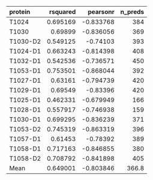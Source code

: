 | protein   |   rsquared |   pearsonr |   n_preds |
|:----------|-----------:|-----------:|----------:|
| T1024     |   0.695169 |  -0.833768 |     384   |
| T1030     |   0.69899  |  -0.836056 |     369   |
| T1030-D2  |   0.549125 |  -0.74103  |     393   |
| T1024-D1  |   0.663243 |  -0.814398 |     408   |
| T1032-D1  |   0.542536 |  -0.736571 |     450   |
| T1053-D1  |   0.753501 |  -0.868044 |     392   |
| T1027-D1  |   0.63161  |  -0.794739 |     420   |
| T1029-D1  |   0.69549  |  -0.83396  |     420   |
| T1025-D1  |   0.462331 |  -0.679949 |     166   |
| T1028-D1  |   0.557917 |  -0.746938 |     159   |
| T1030-D1  |   0.699295 |  -0.836239 |     371   |
| T1053-D2  |   0.745319 |  -0.863319 |     396   |
| T1057-D1  |   0.61453  |  -0.78392  |     389   |
| T1058-D1  |   0.717163 |  -0.846855 |     380   |
| T1058-D2  |   0.708792 |  -0.841898 |     405   |
| Mean      |   0.649001 |  -0.803846 |     366.8 |